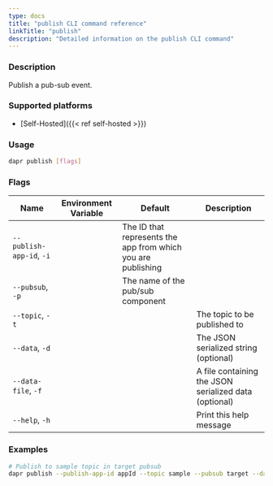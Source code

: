 ```yaml
---
type: docs
title: "publish CLI command reference"
linkTitle: "publish"
description: "Detailed information on the publish CLI command"
---
```


### Description

Publish a pub-sub event.

### Supported platforms

- [Self-Hosted]({{< ref self-hosted >}})

### Usage

```bash
dapr publish [flags]
```

### Flags

| Name                     | Environment Variable | Default                                                      | Description                                           |
| ------------------------ | -------------------- | ------------------------------------------------------------ | ----------------------------------------------------- |
| `--publish-app-id`, `-i` |                      | The ID that represents the app from which you are publishing |
| `--pubsub`, `-p`         |                      | The name of the pub/sub component                            |
| `--topic`, `-t`          |                      |                                                              | The topic to be published to                          |
| `--data`, `-d`           |                      |                                                              | The JSON serialized string (optional)                 |
| `--data-file`, `-f`      |                      |                                                              | A file containing the JSON serialized data (optional) |
| `--help`, `-h`           |                      |                                                              | Print this help message                               |


### Examples

```bash
# Publish to sample topic in target pubsub
dapr publish --publish-app-id appId --topic sample --pubsub target --data '{"key":"value"}'
```
